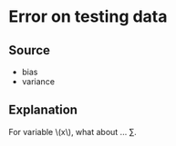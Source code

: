 <a><script src="https://slippersss.github.io/tex-svg-full.js"></script></a>

# Error on testing data

## Source

* bias  
* variance

## Explanation

For variable \\(x\\), what about ... $\sum$.